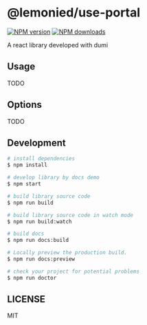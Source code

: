 # @lemonied/use-portal

[![NPM version](https://img.shields.io/npm/v/@lemonied/use-portal.svg?style=flat)](https://npmjs.org/package/@lemonied/use-portal)
[![NPM downloads](http://img.shields.io/npm/dm/@lemonied/use-portal.svg?style=flat)](https://npmjs.org/package/@lemonied/use-portal)

A react library developed with dumi

## Usage

TODO

## Options

TODO

## Development

```bash
# install dependencies
$ npm install

# develop library by docs demo
$ npm start

# build library source code
$ npm run build

# build library source code in watch mode
$ npm run build:watch

# build docs
$ npm run docs:build

# Locally preview the production build.
$ npm run docs:preview

# check your project for potential problems
$ npm run doctor
```

## LICENSE

MIT
